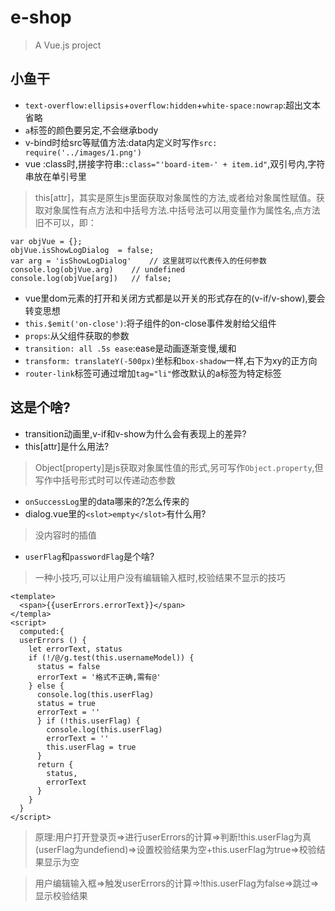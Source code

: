 # e-shop

> A Vue.js project

## 小鱼干
* `text-overflow:ellipsis`+`overflow:hidden`+`white-space:nowrap`:超出文本省略
* `a`标签的颜色要另定,不会继承body
* v-bind时给src等赋值方法:data内定义时写作`src: require('../images/1.png')`
* vue :class时,拼接字符串:`:class="'board-item-' + item.id"`,双引号内,字符串放在单引号里

> this[attr]，其实是原生js里面获取对象属性的方法,或者给对象属性赋值。获取对象属性有点方法和中括号方法.中括号法可以用变量作为属性名,点方法旧不可以，即：
```
var objVue = {};
objVue.isShowLogDialog  = false;
var arg = 'isShowLogDialog'    // 这里就可以代表传入的任何参数 
console.log(objVue.arg)    // undefined
console.log(objVue[arg])   // false;
```
* vue里dom元素的打开和关闭方式都是以开关的形式存在的(v-if/v-show),要会转变思想
* `this.$emit('on-close')`:将子组件的on-close事件发射给父组件
* `props`:从父组件获取的参数
* `transition: all .5s ease`:ease是动画逐渐变慢,缓和
* `transform: translateY(-500px)`坐标和`box-shadow`一样,右下为xy的正方向
* `router-link`标签可通过增加`tag="li"`修改默认的a标签为特定标签

## 这是个啥?
* transition动画里,v-if和v-show为什么会有表现上的差异?
* this[attr]是什么用法?
> Object[property]是js获取对象属性值的形式,另可写作`Object.property`,但写作中括号形式时可以传递动态参数
* `onSuccessLog`里的data哪来的?怎么传来的
* dialog.vue里的`<slot>empty</slot>`有什么用?
> 没内容时的插值
* `userFlag`和`passwordFlag`是个啥?
> 一种小技巧,可以让用户没有编辑输入框时,校验结果不显示的技巧

```
<template>
  <span>{{userErrors.errorText}}</span>
</templa>
<script>
  computed:{
  userErrors () {
    let errorText, status
    if (!/@/g.test(this.usernameModel)) {
      status = false
      errorText = '格式不正确,需有@'
    } else {
      console.log(this.userFlag)
      status = true
      errorText = ''
      } if (!this.userFlag) {
        console.log(this.userFlag)
        errorText = ''
        this.userFlag = true
      }
      return {
        status,
        errorText
      }
    }
  }
</script>
```

> 原理:用户打开登录页=>进行userErrors的计算=>判断!this.userFlag为真(userFlag为undefiend)=>设置校验结果为空+this.userFlag为true=>校验结果显示为空

> 用户编辑输入框=>触发userErrors的计算=>!this.userFlag为false=>跳过=>显示校验结果
